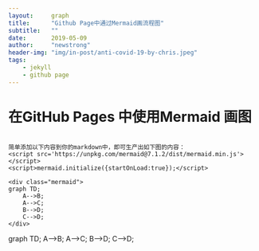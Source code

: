 ```yaml
---
layout:     graph
title:      "Github Page中通过Mermaid画流程图"
subtitle:   ""
date:       2019-05-09
author:     "newstrong"
header-img: "img/in-post/anti-covid-19-by-chris.jpeg"
tags:
    - jekyll
    - github page
---
```

# 在GitHub Pages 中使用Mermaid 画图
~~~

简单添加以下内容到你的markdown中，即可生产出如下图的内容：
<script src='https://unpkg.com/mermaid@7.1.2/dist/mermaid.min.js'></script>
<script>mermaid.initialize({startOnLoad:true});</script>

<div class="mermaid">
graph TD;
    A-->B;
    A-->C;
    B-->D;
    C-->D;
</div>
~~~

<div class="mermaid">
graph TD;
    A-->B;
    A-->C;
    B-->D;
    C-->D;
</div>


